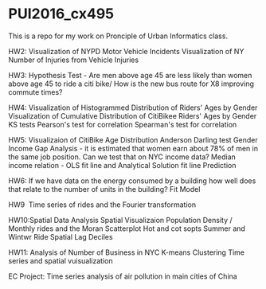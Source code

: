 # PUI2016_cx495
This is a repo for my work on Pronciple of Urban Informatics class.

HW2: Visualization of NYPD Motor Vehicle Incidents 
     Visualization of NY Number of Injuries from Vehicle Injuries
     
HW3: Hypothesis Test - Are men above age 45 are less likely than women above age 45 to ride a citi bike/ How is the new bus        route for X8 improving commute times?

HW4: Visualization of Histogrammed Distribution of Riders' Ages by Gender
     Visualization of Cumulative Distribution of CitiBikee Riders' Ages by Gender
     KS tests
     Pearson's test for correlation
     Spearman's test for correlation

HW5: Visualizaion of CitiBike Age Distribution
     Anderson Darling test
     Gender Income Gap Analysis - it is estimated that women earn about 78% of men in the same job position. Can we test that      on NYC income data? 
     Median income relation - OLS fit line and Analytical Solution fit line
     Prediction
     
HW6: If we have data on the energy consumed by a building how well does that relate to the number of units in the building?
     Fit Model
     
HW9  Time series of rides and the Fourier transformation

HW10:Spatial Data Analysis 
     Spatial Visualizaion
     Population Density / Monthly rides and the Moran Scatterplot 
     Hot and cot sopts
     Summer and Wintwr Ride Spatial Lag Deciles

HW11: Analysis of Number of Business in NYC
      K-means Clustering
      Time series and spatial vuisualization
      
EC Project: Time series analysis of air pollution in main cities of China


     





